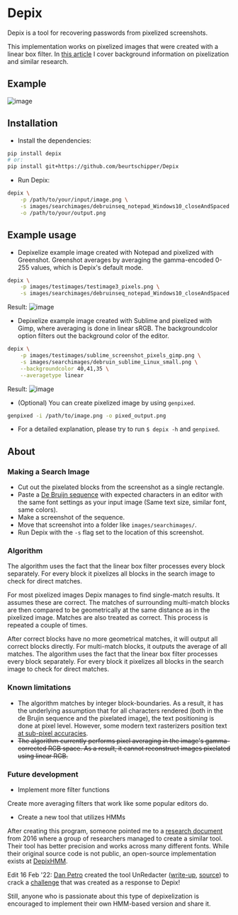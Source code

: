 # Depix

Depix is a tool for recovering passwords from pixelized screenshots.

This implementation works on pixelized images that were created with a linear box filter.
In [this article](https://www.linkedin.com/pulse/recovering-passwords-from-pixelized-screenshots-sipke-mellema) I cover background information on pixelization and similar research.

## Example

![image](docs/img/Recovering_prototype_latest.png)

## Installation

* Install the dependencies:

```sh
pip install depix
# or:
pip install git+https://github.com/beurtschipper/Depix
```

* Run Depix:

```sh
depix \
    -p /path/to/your/input/image.png \
    -s images/searchimages/debruinseq_notepad_Windows10_closeAndSpaced.png \
    -o /path/to/your/output.png
```

## Example usage

* Depixelize example image created with Notepad and pixelized with Greenshot. Greenshot averages by averaging the gamma-encoded 0-255 values, which is Depix's default mode.

```sh
depix \
    -p images/testimages/testimage3_pixels.png \
    -s images/searchimages/debruinseq_notepad_Windows10_closeAndSpaced.png
```

Result: ![image](docs/img/example_output_multiword.png)

* Depixelize example image created with Sublime and pixelized with Gimp, where averaging is done in linear sRGB. The backgroundcolor option filters out the background color of the editor.

```sh
depix \
    -p images/testimages/sublime_screenshot_pixels_gimp.png \
    -s images/searchimages/debruin_sublime_Linux_small.png \
    --backgroundcolor 40,41,35 \
    --averagetype linear
```

Result: ![image](docs/img/output_depixelizedExample_linear.png)

* (Optional) You can create pixelized image by using `genpixed`.

```sh
genpixed -i /path/to/image.png -o pixed_output.png
```

* For a detailed explanation, please try to run `$ depix -h` and `genpixed`.

## About

### Making a Search Image

* Cut out the pixelated blocks from the screenshot as a single rectangle.
* Paste a [De Bruijn sequence](https://en.wikipedia.org/wiki/De_Bruijn_sequence) with expected characters in an editor with the same font settings as your input image (Same text size, similar font, same colors).
* Make a screenshot of the sequence.
* Move that screenshot into a folder like `images/searchimages/`.
* Run Depix with the `-s` flag set to the location of this screenshot.

### Algorithm

The algorithm uses the fact that the linear box filter processes every block separately. For every block it pixelizes all blocks in the search image to check for direct matches.

For most pixelized images Depix manages to find single-match results. It assumes these are correct. The matches of surrounding multi-match blocks are then compared to be geometrically at the same distance as in the pixelized image. Matches are also treated as correct. This process is repeated a couple of times.

After correct blocks have no more geometrical matches, it will output all correct blocks directly. For multi-match blocks, it outputs the average of all matches.
The algorithm uses the fact that the linear box filter processes every block separately. For every block it pixelizes all blocks in the search image to check for direct matches.

### Known limitations

* The algorithm matches by integer block-boundaries. As a result, it has the underlying assumption that for all characters rendered (both in the de Brujin sequence and the pixelated image), the text positioning is done at pixel level. However, some modern text rasterizers position text [at sub-pixel accuracies](http://agg.sourceforge.net/antigrain.com/research/font_rasterization/).
* ~~The algorithm currently performs pixel averaging in the image's gamma-corrected RGB space. As a result, it cannot reconstruct images pixelated using linear RGB.~~

### Future development

* Implement more filter functions

Create more averaging filters that work like some popular editors do.

* Create a new tool that utilizes HMMs

After creating this program, someone pointed me to a [research document](https://www.researchgate.net/publication/305423573_On_the_Ineffectiveness_of_Mosaicing_and_Blurring_as_Tools_for_Document_Redaction) from 2016 where a group of researchers managed to create a similar tool. Their tool has better precision and works across many different fonts.
While their original source code is not public, an open-source implementation exists at [DepixHMM](https://github.com/JonasSchatz/DepixHMM).

Edit 16 Feb '22: [Dan Petro](https://bishopfox.com/authors/dan-petro) created the tool UnRedacter ([write-up](https://bishopfox.com/blog/unredacter-tool-never-pixelation), [source](https://github.com/BishopFox/unredacter)) to crack a [challenge](https://labs.jumpsec.com/can-depix-deobfuscate-your-data/) that was created as a response to Depix!

Still, anyone who is passionate about this type of depixelization is encouraged to implement their own HMM-based version and share it.

